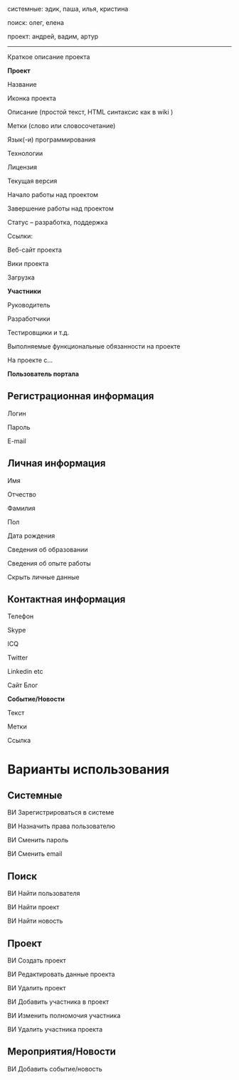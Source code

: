 системные: эдик, паша, илья, кристина

поиск: олег, елена

проект: андрей, вадим, артур




---


Краткое описание проекта

**Проект**

Название

Иконка проекта

Описание (простой текст, HTML синтаксис как в wiki )

Метки (слово или словосочетание)

Язык(-и) программирования

Технологии

Лицензия

Текущая версия


Начало работы над проектом

Завершение работы над проектом

Статус – разработка, поддержка

Ссылки:

Веб-сайт проекта

Вики проекта

Загрузка



**Участники**

Руководитель

Разработчики

Тестировщики и т.д.


Выполняемые функциональные обязанности на проекте

На проекте с…


**Пользователь портала**

## Регистрационная информация ##

Логин

Пароль

E-mail


## Личная информация ##

Имя

Отчество

Фамилия

Пол

Дата рождения

Сведения об образовании

Сведения об опыте работы

Скрыть личные данные


## Контактная информация ##

Телефон

Skype

ICQ

Twitter

Linkedin  etc

Сайт
Блог

**Событие/Новости**

Текст

Метки

Ссылка

# Варианты использования #

## Системные ##

ВИ Зарегистрироваться в системе

ВИ Назначить права пользователю

ВИ Сменить пароль

ВИ Сменить email


## Поиск ##

ВИ Найти пользователя

ВИ Найти проект

ВИ Найти новость


## Проект ##

ВИ Создать проект

ВИ Редактировать данные проекта

ВИ Удалить проект


ВИ Добавить участника в проект

ВИ Изменить полномочия участника

ВИ Удалить участника проекта


## Мероприятия/Новости ##

ВИ Добавить событие/новость